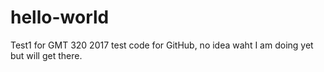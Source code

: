 # hello-world
Test1 for GMT 320 2017
test code for GitHub, no idea waht I am doing yet but will get there. 
